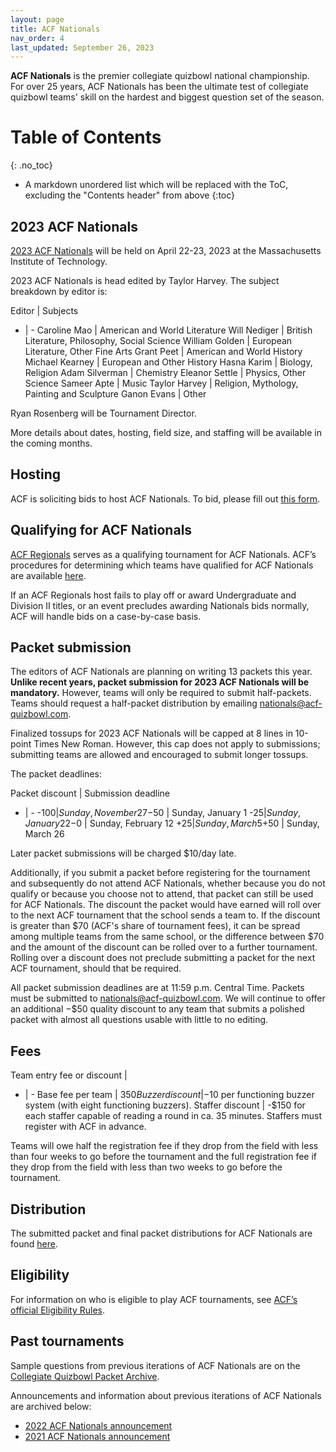 ```yaml
---
layout: page
title: ACF Nationals
nav_order: 4
last_updated: September 26, 2023
---
```


**ACF Nationals** is the premier collegiate quizbowl national championship. For over 25 years, ACF Nationals has been the ultimate test of collegiate quizbowl teams' skill on the hardest and biggest question set of the season.

# Table of Contents
{: .no_toc}
* A markdown unordered list which will be replaced with the ToC, excluding the "Contents header" from above
{:toc}

## 2023 ACF Nationals
[2023 ACF Nationals](https://hsquizbowl.org/forums/viewtopic.php?p=391626) will be held on April 22-23, 2023 at the Massachusetts Institute of Technology.

2023 ACF Nationals is head edited by Taylor Harvey. The subject breakdown by editor is:

Editor | Subjects
- | -
Caroline Mao             | American and World Literature
Will Nediger             | British Literature, Philosophy, Social Science
William Golden           | European Literature, Other Fine Arts
Grant Peet               | American and World History
Michael Kearney          | European and Other History
Hasna Karim              | Biology, Religion
Adam Silverman           | Chemistry
Eleanor Settle           | Physics, Other Science
Sameer Apte              | Music
Taylor Harvey            | Religion, Mythology, Painting and Sculpture
Ganon Evans              | Other

Ryan Rosenberg will be Tournament Director.

More details about dates, hosting, field size, and staffing will be available in the coming months.

## Hosting
ACF is soliciting bids to host ACF Nationals. To bid, please fill out [this form](https://forms.gle/79qWqZ9iahkcqhJF6).

## Qualifying for ACF Nationals
[ACF Regionals](/regionals) serves as a qualifying tournament for ACF Nationals. ACF’s procedures for determining which teams have qualified for ACF Nationals are available [here](/nationals-qualification).

If an ACF Regionals host fails to play off or award Undergraduate and Division II titles, or an event precludes awarding Nationals bids normally, ACF will handle bids on a case-by-case basis.

<!-- ### Qualification changes for 2022 -->
<!-- In 2022, ACF will allow online ACF Regionals sites to operate as full qualifiers for 2022 ACF Nationals, functioning identically to in-person sites. Winners of online sites and winners of the undergraduate championship at online sites (presuming at least four total undergraduate teams from at least two total schools are present) will earn automatic qualification to ACF Nationals, with all other participating teams being entered into the A-value list for at-large qualification. -->

<!-- Players at online ACF Regionals sites will be required to follow ACF's new [integrity policy for online play](https://docs.google.com/document/d/1W8uR9u6WDe-A3H2aqHTLkaVQvivprgfsICYt1G6C8Rs/edit). -->
<!-- todo: make that doc into static page, under /policies/ -->

## Packet submission
The editors of ACF Nationals are planning on writing 13 packets this year. **Unlike recent years, packet submission for 2023 ACF Nationals will be mandatory.** However, teams will only be required to submit half-packets. Teams should request a half-packet distribution by emailing [nationals@acf-quizbowl.com](mailto:nationals@acf-quizbowl.com).

Finalized tossups for 2023 ACF Nationals will be capped at 8 lines in 10-point Times New Roman. However, this cap does not apply to submissions; submitting teams are allowed and encouraged to submit longer tossups.

The packet deadlines:

Packet discount | Submission deadline
- | -
-$100 | Sunday, November 27
-$50  | Sunday, January 1
-$25  | Sunday, January 22
-$0   | Sunday, February 12
+$25  | Sunday, March 5
+$50  | Sunday, March 26

Later packet submissions will be charged $10/day late.

Additionally, if you submit a packet before registering for the tournament and subsequently do not attend ACF Nationals, whether because you do not qualify or because you choose not to attend, that packet can still be used for ACF Nationals. The discount the packet would have earned will roll over to the next ACF tournament that the school sends a team to. If the discount is greater than $70 (ACF's share of tournament fees), it can be spread among multiple teams from the same school, or the difference between $70 and the amount of the discount can be rolled over to a further tournament. Rolling over a discount does not preclude submitting a packet for the next ACF tournament, should that be required.

All packet submission deadlines are at 11:59 p.m. Central Time. Packets must be submitted to [nationals@acf-quizbowl.com](mailto:nationals@acf-quizbowl.com). We will continue to offer an additional −$50 quality discount to any team that submits a polished packet with almost all questions usable with little to no editing.

## Fees

Team entry fee or discount         |
- | -
Base fee per team                  | $350
Buzzer discount                    | -$10 per functioning buzzer system (with eight functioning buzzers).
Staffer discount                   | -$150 for each staffer capable of reading a round in ca. 35 minutes. Staffers must register with ACF in advance.

Teams will owe half the registration fee if they drop from the field with less than four weeks to go before the tournament and the full registration fee if they drop from the field with less than two weeks to go before the tournament.

## Distribution
The submitted packet and final packet distributions for ACF Nationals are found [here](/distribution).

## Eligibility
For information on who is eligible to play ACF tournaments, see [ACF’s official Eligibility Rules](/eligibility-rules).

<!-- ## Staffing
If you would like to staff ACF Nationals, email both [td@acf-quizbowl.com](mailto:td@acf-quizbowl.com) and [staffing@acf-quizbowl.com](mailto:staffing@acf-quizbowl.com) with the subject line "ACF Nationals staffing." -->

<!--
## Hosting
ACF is currently soliciting bids to host 2022 ACF Nationals. To bid, please fill out [this form](https://forms.gle/UrUe8m5UonW2t7d86) by Sunday, October 24, 2021, at 11:59 p.m. Pacific Time.
The hosting guidelines and benefits are outlined [here](/hosting-guidelines#details-about-bidding-for-acf-nationals).

ACF seeks to receive as many bids as possible from different institutions. Please provide as much of the requested information as possible, paying particular care to the sections about COVID-19 restrictions.

For any questions, please contact both the Nationals Tournament Director at [td@acf-quizbowl.com](mailto:td@acf-quizbowl.com) and the Mirror Coordinator at [hosting@acf-quizbowl.com](mailto:hosting@acf-quizbowl.com).

ACF plans to announce the location of the tournament by around November 1, 2021.
-->

## Past tournaments
Sample questions from previous iterations of ACF Nationals are on the [Collegiate Quizbowl Packet Archive](http://hsquizbowl.org/db/questionsets/search/?name=ACF+Nationals&col=1&season=&archived=y).

Announcements and information about previous iterations of ACF Nationals are archived below:

* [2022 ACF Nationals announcement](/tournaments/archive/2021/ACF%20Nationals)
* [2021 ACF Nationals announcement](/tournaments/archive/2020/ACF%20Nationals)
